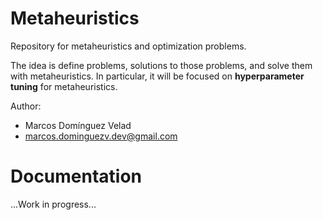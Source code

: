 # Metaheuristics

Repository for metaheuristics and optimization problems.

The idea is define problems, solutions to those problems, and solve them with metaheuristics. In particular, it will be focused on **hyperparameter tuning** for metaheuristics.

Author:
* Marcos Domínguez Velad
* marcos.dominguezv.dev@gmail.com

# Documentation

...Work in progress...
